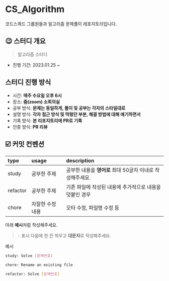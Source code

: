 # CS_Algorithm
코드스쿼드 그룹원들과 알고리즘 문제풀이 레포지토리입니다.

## 😉 스터디 개요
> 알고리즘 스터디
- 진행 기간: 2023.01.25 ~ 

## 스터디 진행 방식
- 시간: __매주 수요일 오후 6시__ 
- 장소: __줌(zoom) 소회의실__
- 공부 방식: __문제는 동일하게, 풀이 및 공부는 각자의 스타일대로__ 
- 설명 방식: __각자 접근 방식 및 막혔던 부분, 해결 방법에 대해 얘기하면서__
- 기록 방식: __본 리포지토리에 PR로 기록__
- 인증 방식: __PR 리뷰__ 

## ☑️ 커밋 컨벤션
|type|usage|description|
|:---|:---|:---|
|study| 공부한 주제 | 공부한 내용을 **영어로** 최대 50글자 이내로 작성해주세요.|
|refactor| 공부한 주제 | 기존 파일에 작성된 내용에 추가적으로 내용을 덧붙인 경우 |
|chore| 자잘한 수정 내용 | 오타 수정, 파일명 수정 등 |

아래 **예시**처럼 작성해주세요.
> `:` 표시 다음에 한 칸 띄우고 **대문자**로 작성해주세요.

예시
```` bash
study: Solve [문제번호]

chore: Rename an existing file

refactor: Solve [문제번호]

````
